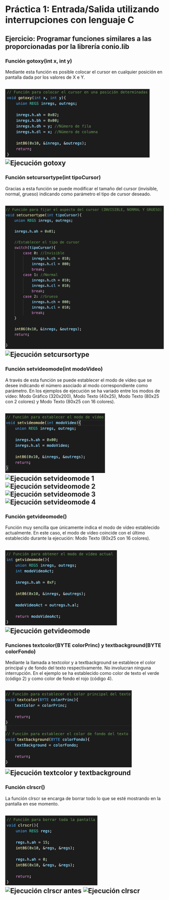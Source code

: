 # Práctica 1: Entrada/Salida utilizando interrupciones con lenguaje C
## Ejercicio: Programar funciones similares a las proporcionadas por la librería conio.lib
### Función gotoxy(int x, int y)

Mediante esta función es posible colocar el cursor en cualquier posición en pantalla dada por los
valores de X e Y.

![Código gotoxy](https://github.com/mnc99/PDIH/blob/main/P1/Screenshots/gotoxy.png?raw=true)
![Ejecución gotoxy](https://github.com/mnc99/PDIH/blob/main/P1/Screenshots/Ejecución%20gotoxy.png?raw=true)
---

### Función setcursortype(int tipoCursor)

Gracias a esta función se puede modificar el tamaño del cursor (invisible, normal, grueso) indicando como
parámetro el tipo de cursor deseado.

![Código setcursortype](https://github.com/mnc99/PDIH/blob/main/P1/Screenshots/setcursortype.png?raw=true)
![Ejecución setcursortype](https://github.com/mnc99/PDIH/blob/main/P1/Screenshots/Ejecución%20setcursortype.png?raw=true)
---

### Función setvideomode(int modoVideo)

A través de esta función se puede establecer el modo de vídeo que se desee indicando el número asociado
al modo correspondiente como parámetro. En los ejemplos de ejecución se ha variado entre los modos de
vídeo: Modo Gráfico (320x200), Modo Texto (40x25), Modo Texto (80x25 con 2 colores) y Modo Texto (80x25 con 16 colores).

![Código setvideomode](https://github.com/mnc99/PDIH/blob/main/P1/Screenshots/setvideomode.png?raw=true)
![Ejecución setvideomode 1](https://github.com/mnc99/PDIH/blob/main/P1/Screenshots/Ejecución%20setvideomode%201.png?raw=true)
![Ejecución setvideomode 2](https://github.com/mnc99/PDIH/blob/main/P1/Screenshots/Ejecución%20setvideomode%202.png?raw=true)
![Ejecución setvideomode 3](https://github.com/mnc99/PDIH/blob/main/P1/Screenshots/Ejecución%20setvideomode%203.png?raw=true)
![Ejecución setvideomode 4](https://github.com/mnc99/PDIH/blob/main/P1/Screenshots/Ejecución%20setvideomode%204.png?raw=true)
---

### Función getvideomode()

Función muy sencilla que únicamente indica el modo de vídeo establecido actualmente. En este caso, el modo de vídeo coincide
con el último establecido durante la ejecución: Modo Texto (80x25 con 16 colores).

![Código getvideomode](https://github.com/mnc99/PDIH/blob/main/P1/Screenshots/getvideomode.png?raw=true)
![Ejecución getvideomode](https://github.com/mnc99/PDIH/blob/main/P1/Screenshots/Ejecución%20getvideomode.png?raw=true)
---

### Funciones textcolor(BYTE colorPrinc) y textbackground(BYTE colorFondo)

Mediante la llamada a textcolor y a textbackground se establece el color principal y de fondo del texto respectivamente.
No involucran ninguna interrupción. En el ejemplo se ha establecido como color de texto el verde (código 2) y como color
de fondo el rojo (código 4).

![Código textcolor y textbackground](https://github.com/mnc99/PDIH/blob/main/P1/Screenshots/textcolor%20y%20textbackground.png?raw=true)
![Ejecución textcolor y textbackground](https://github.com/mnc99/PDIH/blob/main/P1/Screenshots/Ejecución%20textcolor%20y%20textbackground.png?raw=true)
---

### Función clrscr()

La función clrscr se encarga de borrar todo lo que se esté mostrando en la pantalla en ese momento.

![Código clrscr](https://github.com/mnc99/PDIH/blob/main/P1/Screenshots/clrscr.png?raw=true)
![Ejecución clrscr antes]()
![Ejecución clrscr]()
---